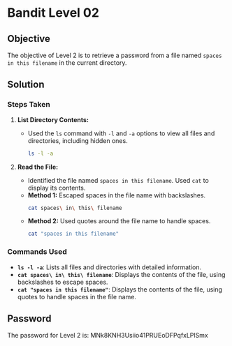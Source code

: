 # Bandit Level 02

## Objective

The objective of Level 2 is to retrieve a password from a file named `spaces in this filename` in the current directory.

## Solution

### Steps Taken

1. **List Directory Contents:**
   - Used the `ls` command with `-l` and `-a` options to view all files and directories, including hidden ones.
     ```bash
     ls -l -a
     ```

2. **Read the File:**
   - Identified the file named `spaces in this filename`. Used `cat` to display its contents. 
   - **Method 1:** Escaped spaces in the file name with backslashes.
     ```bash
     cat spaces\ in\ this\ filename
     ```
   - **Method 2:** Used quotes around the file name to handle spaces.
     ```bash
     cat "spaces in this filename"
     ```

### Commands Used

- **`ls -l -a`**: Lists all files and directories with detailed information.
- **`cat spaces\ in\ this\ filename`**: Displays the contents of the file, using backslashes to escape spaces.
- **`cat "spaces in this filename"`**: Displays the contents of the file, using quotes to handle spaces in the file name.

## Password

The password for Level 2 is: MNk8KNH3Usiio41PRUEoDFPqfxLPlSmx
